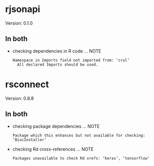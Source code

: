 # rjsonapi

Version: 0.1.0

## In both

*   checking dependencies in R code ... NOTE
    ```
    Namespace in Imports field not imported from: ‘crul’
      All declared Imports should be used.
    ```

# rsconnect

Version: 0.8.8

## In both

*   checking package dependencies ... NOTE
    ```
    Package which this enhances but not available for checking: ‘BiocInstaller’
    ```

*   checking Rd cross-references ... NOTE
    ```
    Packages unavailable to check Rd xrefs: ‘keras’, ‘tensorflow’
    ```

